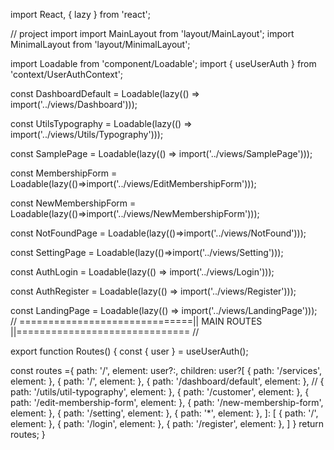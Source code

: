 import React, { lazy } from 'react';

// project import
import MainLayout from 'layout/MainLayout';
import MinimalLayout from 'layout/MinimalLayout';

import Loadable from 'component/Loadable';
import { useUserAuth } from 'context/UserAuthContext';

const DashboardDefault = Loadable(lazy(() => import('../views/Dashboard')));

const UtilsTypography = Loadable(lazy(() => import('../views/Utils/Typography')));

const SamplePage = Loadable(lazy(() => import('../views/SamplePage')));

const MembershipForm = Loadable(lazy(()=>import('../views/EditMembershipForm')));

const NewMembershipForm = Loadable(lazy(()=>import('../views/NewMembershipForm')));

const NotFoundPage = Loadable(lazy(()=>import('../views/NotFound')));

const SettingPage = Loadable(lazy(()=>import('../views/Setting')));

const AuthLogin = Loadable(lazy(() => import('../views/Login')));

const AuthRegister = Loadable(lazy(() => import('../views/Register')));

const LandingPage = Loadable(lazy(() => import('../views/LandingPage')));
// ==============================|| MAIN ROUTES ||============================== //

export function Routes() {
  const { user } = useUserAuth();

  const routes ={
    path: '/',
    element: user?<MainLayout />:<MinimalLayout />,
    children: user?[
      {
        path: '/services',
        element: <LandingPage />
      },
      {
        path: '/',
        element: <DashboardDefault />
      },
      {
        path: '/dashboard/default',
        element: <DashboardDefault />
      },
      // { path: '/utils/util-typography', element: <UtilsTypography /> },
      { path: '/customer', element: <SamplePage /> },
      { path: '/edit-membership-form', element: <MembershipForm/> },
      { path: '/new-membership-form', element: <NewMembershipForm/> },
      { path: '/setting', element: <SettingPage/> },
      { path: '*', element: <NotFoundPage/> },
    ]: [
      {
        path: '/',
        element: <LandingPage />
      },
      {
        path: '/login',
        element: <AuthLogin />
      },
      {
        path: '/register',
        element: <AuthRegister />
      },
    ]
  }
  return routes;
}